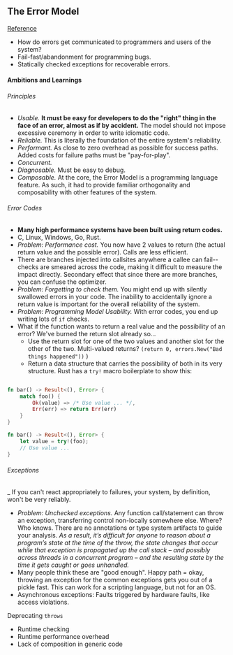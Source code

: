 ## The Error Model
[Reference](http://joeduffyblog.com/2016/02/07/the-error-model/)

- How do errors get communicated to programmers and users of the system?
- Fail-fast/abandonment for programming bugs.
- Statically checked exceptions for recoverable errors.

#### Ambitions and Learnings

###### Principles

- *Usable.* **It must be easy for developers to do the "right" thing in the face of an error, almost as if by accident.** The model should not impose excessive ceremony in order to write idiomatic code.
- *Reliable.* This is literally the foundation of the entire system's reliability.
- *Performant.* As close to zero overhead as possible for success paths. Added costs for failure paths must be "pay-for-play".
- *Concurrent.*
- *Diagnosable.* Must be easy to debug.
- *Composable.* At the core, the Error Model is a programming language feature. As such, it had to provide familiar orthogonality and composability with other features of the system.

###### Error Codes

- **Many high performance systems have been built using return codes.**
- C, Linux, Windows, Go, Rust.
- *Problem: Performance cost.* You now have 2 values to return (the actual return value and the possible error). Calls are less efficient.
- There are branches injected into callsites anywhere a callee can fail--checks are smeared across the code, making it difficult to measure the impact directly. Secondary effect that since there are more branches, you can confuse the optimizer.
- *Problem: Forgetting to check them.* You might end up with silently swallowed errors in your code. The inability to accidentally ignore a return value is important for the overall reliability of the system.
- *Problem: Programming Model Usability.* With error codes, you end up writing lots of `if` checks.
- What if the function wants to return a real value and the possibility of an error? We've burned the return slot already so...
  - Use the return slot for one of the two values and another slot for the other of the two. Multi-valued returns? `(return 0, errors.New("Bad things happened"))`
  )
  - Return a data structure that carries the possibility of both in its very structure. Rust has a `try!` macro boilerplate to show this:

``` rust

fn bar() -> Result<(), Error> {
    match foo() {
        Ok(value) => /* Use value ... */,
        Err(err) => return Err(err)
    }
}

fn bar() -> Result<(), Error> {
    let value = try!(foo);
    // Use value ...
}

```

###### Exceptions

_ If you can't react appropriately to failures, your system, by definition, won't be very reliably.
- *Problem: Unchecked exceptions.* Any function call/statement can throw an exception, transferring control non-locally somewhere else. Where? Who knows. There are no annotations or type system artifacts to guide your analysis. *As a result, it’s difficult for anyone to reason about a program’s state at the time of the throw, the state changes that occur while that exception is propagated up the call stack – and possibly across threads in a concurrent program – and the resulting state by the time it gets caught or goes unhandled.*
- Many people think these are "good enough". Happy path = okay, throwing an exception for the common exceptions gets you out of a pickle fast. This can work for a scripting language, but not for an OS.
- Asynchronous exceptions: Faults triggered by hardware faults, like access violations.

Deprecating `throws`

- Runtime checking
- Runtime performance overhead
- Lack of composition in generic code
